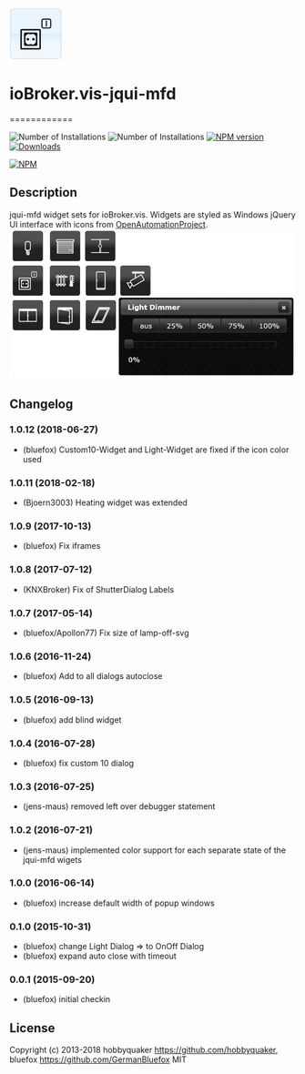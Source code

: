 ![Logo](admin/jqui-mfd.png)
# ioBroker.vis-jqui-mfd
============

![Number of Installations](http://iobroker.live/badges/vis-jqui-mfd-installed.svg) ![Number of Installations](http://iobroker.live/badges/vis-jqui-mfd-stable.svg) [![NPM version](http://img.shields.io/npm/v/iobroker.vis-jqui-mfd.svg)](https://www.npmjs.com/package/iobroker.vis-jqui-mfd)
[![Downloads](https://img.shields.io/npm/dm/iobroker.vis-jqui-mfd.svg)](https://www.npmjs.com/package/iobroker.vis-jqui-mfd)

[![NPM](https://nodei.co/npm/iobroker.vis-jqui-mfd.png?downloads=true)](https://nodei.co/npm/iobroker.vis-jqui-mfd/)

## Description
jqui-mfd widget sets for ioBroker.vis. Widgets are styled as Windows jQuery UI interface with icons from [OpenAutomationProject](https://github.com/OpenAutomationProject/knx-uf-iconset).
![Screenshot](img/Demo2.png)

## Changelog
### 1.0.12 (2018-06-27)
- (bluefox) Custom10-Widget and Light-Widget are fixed if the icon color used

### 1.0.11 (2018-02-18)
- (Bjoern3003) Heating widget was extended

### 1.0.9 (2017-10-13)
- (bluefox) Fix iframes

### 1.0.8 (2017-07-12)
- (KNXBroker) Fix of ShutterDialog Labels

### 1.0.7 (2017-05-14)
- (bluefox/Apollon77) Fix size of lamp-off-svg

### 1.0.6 (2016-11-24)
- (bluefox) Add to all dialogs autoclose

### 1.0.5 (2016-09-13)
- (bluefox) add blind widget

### 1.0.4 (2016-07-28)
- (bluefox) fix custom 10 dialog

### 1.0.3 (2016-07-25)
- (jens-maus) removed left over debugger statement

### 1.0.2 (2016-07-21)
- (jens-maus) implemented color support for each separate state of the jqui-mfd wigets

### 1.0.0 (2016-06-14)
- (bluefox) increase default width of popup windows

### 0.1.0 (2015-10-31)
- (bluefox) change Light Dialog => to OnOff Dialog
- (bluefox) expand auto close with timeout

### 0.0.1 (2015-09-20)
- (bluefox) initial checkin

## License
 Copyright (c) 2013-2018 hobbyquaker https://github.com/hobbyquaker, bluefox https://github.com/GermanBluefox
 MIT
